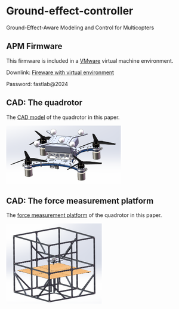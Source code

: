 # Ground-effect-controller

Ground-Effect-Aware Modeling and Control for Multicopters



## APM Firmware

This firmware is included in a [VMware](https://www.vmware.com/) virtual machine environment.

Downlink:  [Fireware with virtual environment](http://zjufast.tpddns.cn:9110/share.cgi?ssid=cfde8ecbb0b8432fb59c241b98ab59a9)

Password: fastlab@2024



## CAD: The quadrotor

The  [CAD model](./CAD/quadrotor.STEP) of the quadrotor in this paper.



<img src="./figs/quadrotor.PNG" alt="Alt text" style="zoom:30%;" />





## CAD: The force measurement platform

The  [force measurement platform](./CAD/platform.STEP) of the quadrotor in this paper.



<img src="./figs/platform.PNG" alt="Alt text" style="zoom:25%;" />



